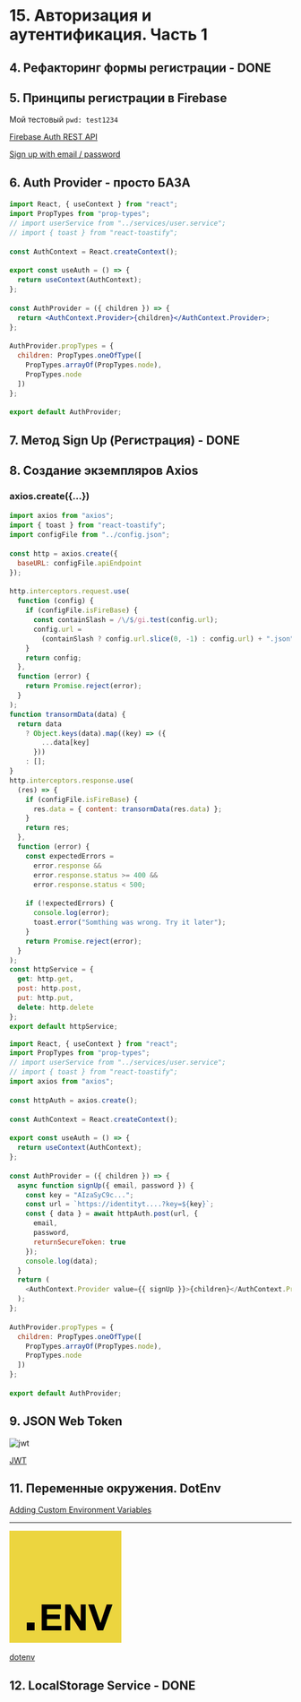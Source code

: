 # 15. Авторизация и аутентификация. Часть 1

## 4. Рефакторинг формы регистрации - DONE

## 5. Принципы регистрации в Firebase

Мой тестовый `pwd: test1234`

[Firebase Auth REST API](https://firebase.google.com/docs/reference/rest/auth)

[Sign up with email / password](https://firebase.google.com/docs/reference/rest/auth#section-create-email-password)

## 6. Auth Provider - просто БАЗА

```jsx
import React, { useContext } from "react";
import PropTypes from "prop-types";
// import userService from "../services/user.service";
// import { toast } from "react-toastify";

const AuthContext = React.createContext();

export const useAuth = () => {
  return useContext(AuthContext);
};

const AuthProvider = ({ children }) => {
  return <AuthContext.Provider>{children}</AuthContext.Provider>;
};

AuthProvider.propTypes = {
  children: PropTypes.oneOfType([
    PropTypes.arrayOf(PropTypes.node),
    PropTypes.node
  ])
};

export default AuthProvider;
```

## 7. Метод Sign Up (Регистрация) - DONE

## 8. Создание экземпляров Axios

### axios.create({...})

```js
import axios from "axios";
import { toast } from "react-toastify";
import configFile from "../config.json";

const http = axios.create({
  baseURL: configFile.apiEndpoint
});

http.interceptors.request.use(
  function (config) {
    if (configFile.isFireBase) {
      const containSlash = /\/$/gi.test(config.url);
      config.url =
        (containSlash ? config.url.slice(0, -1) : config.url) + ".json";
    }
    return config;
  },
  function (error) {
    return Promise.reject(error);
  }
);
function transormData(data) {
  return data
    ? Object.keys(data).map((key) => ({
        ...data[key]
      }))
    : [];
}
http.interceptors.response.use(
  (res) => {
    if (configFile.isFireBase) {
      res.data = { content: transormData(res.data) };
    }
    return res;
  },
  function (error) {
    const expectedErrors =
      error.response &&
      error.response.status >= 400 &&
      error.response.status < 500;

    if (!expectedErrors) {
      console.log(error);
      toast.error("Somthing was wrong. Try it later");
    }
    return Promise.reject(error);
  }
);
const httpService = {
  get: http.get,
  post: http.post,
  put: http.put,
  delete: http.delete
};
export default httpService;
```

```js
import React, { useContext } from "react";
import PropTypes from "prop-types";
// import userService from "../services/user.service";
// import { toast } from "react-toastify";
import axios from "axios";

const httpAuth = axios.create();

const AuthContext = React.createContext();

export const useAuth = () => {
  return useContext(AuthContext);
};

const AuthProvider = ({ children }) => {
  async function signUp({ email, password }) {
    const key = "AIzaSyC9c...";
    const url = `https://identityt....?key=${key}`;
    const { data } = await httpAuth.post(url, {
      email,
      password,
      returnSecureToken: true
    });
    console.log(data);
  }
  return (
    <AuthContext.Provider value={{ signUp }}>{children}</AuthContext.Provider>
  );
};

AuthProvider.propTypes = {
  children: PropTypes.oneOfType([
    PropTypes.arrayOf(PropTypes.node),
    PropTypes.node
  ])
};

export default AuthProvider;
```

## 9. JSON Web Token

![jwt](https://jwt.io/img/pic_logo.svg)

[JWT](https://jwt.io/)

## 11. Переменные окружения. DotEnv

[Adding Custom Environment Variables](https://create-react-app.dev/docs/adding-custom-environment-variables/)

---

![dotenv](https://raw.githubusercontent.com/motdotla/dotenv/master/dotenv.png)

[dotenv](https://www.npmjs.com/package/dotenv)

## 12. LocalStorage Service - DONE
